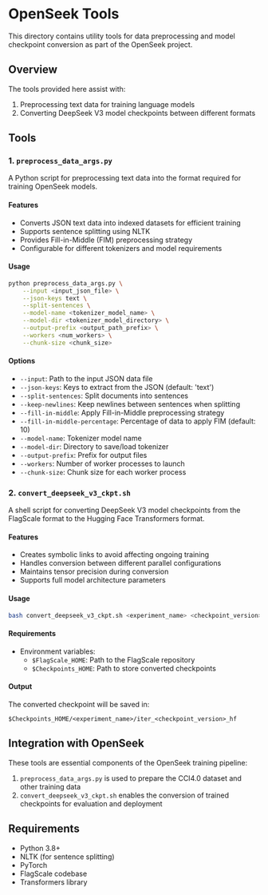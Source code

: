 # OpenSeek Tools

This directory contains utility tools for data preprocessing and model checkpoint conversion as part of the OpenSeek project.

## Overview

The tools provided here assist with:
1. Preprocessing text data for training language models
2. Converting DeepSeek V3 model checkpoints between different formats

## Tools

### 1. `preprocess_data_args.py`

A Python script for preprocessing text data into the format required for training OpenSeek models.

#### Features
- Converts JSON text data into indexed datasets for efficient training
- Supports sentence splitting using NLTK
- Provides Fill-in-Middle (FIM) preprocessing strategy
- Configurable for different tokenizers and model requirements

#### Usage
```bash
python preprocess_data_args.py \
    --input <input_json_file> \
    --json-keys text \
    --split-sentences \
    --model-name <tokenizer_model_name> \
    --model-dir <tokenizer_model_directory> \
    --output-prefix <output_path_prefix> \
    --workers <num_workers> \
    --chunk-size <chunk_size>
```

#### Options
- `--input`: Path to the input JSON data file
- `--json-keys`: Keys to extract from the JSON (default: 'text')
- `--split-sentences`: Split documents into sentences
- `--keep-newlines`: Keep newlines between sentences when splitting
- `--fill-in-middle`: Apply Fill-in-Middle preprocessing strategy
- `--fill-in-middle-percentage`: Percentage of data to apply FIM (default: 10)
- `--model-name`: Tokenizer model name 
- `--model-dir`: Directory to save/load tokenizer
- `--output-prefix`: Prefix for output files
- `--workers`: Number of worker processes to launch
- `--chunk-size`: Chunk size for each worker process

### 2. `convert_deepseek_v3_ckpt.sh`

A shell script for converting DeepSeek V3 model checkpoints from the FlagScale format to the Hugging Face Transformers format.

#### Features
- Creates symbolic links to avoid affecting ongoing training
- Handles conversion between different parallel configurations
- Maintains tensor precision during conversion
- Supports full model architecture parameters

#### Usage
```bash
bash convert_deepseek_v3_ckpt.sh <experiment_name> <checkpoint_version>
```

#### Requirements
- Environment variables:
  - `$FlagScale_HOME`: Path to the FlagScale repository
  - `$Checkpoints_HOME`: Path to store converted checkpoints

#### Output
The converted checkpoint will be saved in:
```
$Checkpoints_HOME/<experiment_name>/iter_<checkpoint_version>_hf
```

## Integration with OpenSeek

These tools are essential components of the OpenSeek training pipeline:

1. `preprocess_data_args.py` is used to prepare the CCI4.0 dataset and other training data
2. `convert_deepseek_v3_ckpt.sh` enables the conversion of trained checkpoints for evaluation and deployment

## Requirements

- Python 3.8+
- NLTK (for sentence splitting)
- PyTorch
- FlagScale codebase
- Transformers library 